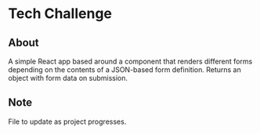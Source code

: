 ﻿# Tech Challenge

## About

A simple React app based around a component that renders different forms depending on the contents of a JSON-based form definition.
Returns an object with form data on submission.

## Note

File to update as project progresses.